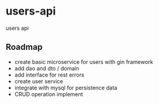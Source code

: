 # users-api
users api

## Roadmap

- create basic microservice for users with gin framework
- add dao and dto / domain
- add interface for rest errors
- create user service
- integrate with mysql for persistence data
- CRUD operation implement



